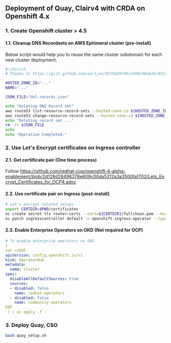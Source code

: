 ## Deployment of Quay, Clairv4 with CRDA on Openshift 4.x

### 1. Create Openshift cluster > 4.5
#### 1.1. Cleanup DNS Recordsets on AWS Ephimeral cluster (pre-install)
Below script would help you to reuse the same cluster subdomain for each new cluster deployment.

```bash
#!/bin/sh
# Thanks to https://gist.github.com/earljon/8579429f90c3480c06eb2bc952255987

HOSTED_ZONE_ID="..."
NAME="..."

JSON_FILE="del-records.json"

echo "Deleting DNS Record set"
aws route53 list-resource-record-sets --hosted-zone-id ${HOSTED_ZONE_ID} --output json | jq '[.ResourceRecordSets[] | select(.Name | test("${Name}")) | {ResourceRecordSet: ., Action: "DELETE"}] | {Changes: ., Comment: "Delete record sets for ${NAME}"}' > $JSON_FILE
aws route53 change-resource-record-sets --hosted-zone-id ${HOSTED_ZONE_ID} --change-batch file://$JSON_FILE >/dev/null
echo "Deleting record set ..."
rm -fr $JSON_FILE
echo
echo "Operation Completed."
```

### 2. Use Let's Encrypt certificates on Ingress controller 
#### 2.1. Get certificate pair (One time process)
Follow https://github.com/redhat-cop/openshift-4-alpha-enablement/blob/2d128d28496378e609c00da5312a3a3500fa1702/Lets_Encrypt_Certificates_for_OCP4.adoc
#### 2.2. Use certificate pair on Ingress (post-install)
```sh
# Let's encrypt related setups
export CERTDIR=$PWD/certificates
oc create secret tls router-certs --cert=${CERTDIR}/fullchain.pem --key=${CERTDIR}/key.pem -n openshift-ingress
oc patch ingresscontroller default -n openshift-ingress-operator --type=merge --patch='{"spec": { "defaultCertificate": { "name": "router-certs" }}}'
```
#### 2.3. Enable Enterprise Operators on OKD (Not required for OCP)
```yaml
# To enable enterprise operators on OKD
(
cat <<EOF
apiVersion: config.openshift.io/v1
kind: OperatorHub
metadata:
  name: cluster
spec:
  disableAllDefaultSources: true
  sources:
  - disabled: false
    name: redhat-operators
  - disabled: false
    name: community-operators
EOF
 ) | oc apply -f -
```

### 3. Deploy Quay, CSO
```sh
bash quay_setup.sh
```
